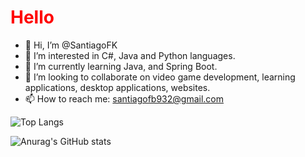 <h1 style="color: red;">Hello</h1>

- 👋 Hi, I’m @SantiagoFK
- 👀 I’m interested in C#, Java and Python languages.
- 🌱 I’m currently learning Java, and Spring Boot.
- 💞️ I’m looking to collaborate on video game development, learning applications, desktop applications, websites.
- 📫 How to reach me: santiagofb932@gmail.com

<!---
SantiagoFK/SantiagoFK is a ✨ special ✨ repository because its `README.md` (this file) appears on your GitHub profile.
You can click the Preview link to take a look at your changes.
--->

![Top Langs](https://github-readme-stats.vercel.app/api/top-langs/?username=SantiagoFK&hide_progress=false)

![Anurag's GitHub stats](https://github-readme-stats.vercel.app/api?username=SantiagoFK&show_icons=true&theme=dark)
